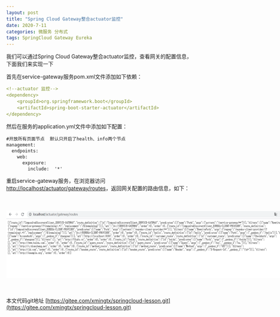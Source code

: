 ```yaml
---
layout: post
title: "Spring Cloud Gateway整合actuator监控"
date: 2020-7-11
categories: 微服务 分布式
tags: SpringCloud Gateway Eureka
--- 
```


我们可以通过Spring Cloud Gateway整合actuator监控，查看网关的配置信息，下面我们来实现一下

首先在service-gateway服务pom.xml文件添加如下依赖：

```yaml
<!--actuator 监控-->
<dependency>
    <groupId>org.springframework.boot</groupId>
    <artifactId>spring-boot-starter-actuator</artifactId>
</dependency>
```

然后在服务的application.yml文件中添加如下配置：

```
#开放所有页面节点  默认只开启了health、info两个节点
management:
  endpoints:
    web:
      exposure:
        include:  '*'
```

重启service-gateway服务，在浏览器访问[http://localhost/actuator/gateway/routes](http://localhost/actuator/gateway/routes)，返回网关配置的路由信息，如下：

<div style="width:780px;height:180px;margin:50px auto;">
    <img alt="actuator.png" src="/images/actuator.png" width="780" height="180"/>
</div>


本文代码git地址 [https://gitee.com/xmingtx/springcloud-lesson.git](https://gitee.com/xmingtx/springcloud-lesson.git)